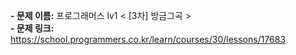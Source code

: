 **- 문제 이름:** 프로그래머스 lv1 < [3차] 방금그곡 >  
**- 문제 링크:** https://school.programmers.co.kr/learn/courses/30/lessons/17683
